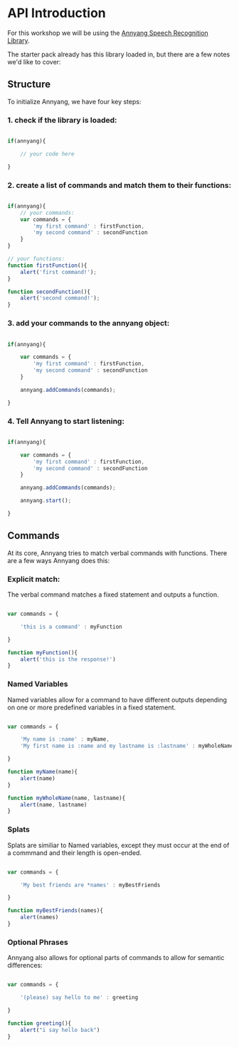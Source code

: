 # API Introduction

For this workshop we will be using the [Annyang Speech Recognition Library](https://www.talater.com/annyang/).

The starter pack already has this library loaded in, but there are a few notes we'd like to cover:

## Structure

To initialize Annyang, we have four key steps:

### 1. check if the library is loaded:
```javascript

if(annyang){

	// your code here

}

```

### 2. create a list of commands and match them to their functions:
```javascript

if(annyang){
	// your commands:
	var commands = {
		'my first command' : firstFunction,
		'my second command' : secondFunction
	}
}

// your functions:
function firstFunction(){
	alert('first command!');
}

function secondFunction(){
	alert('second command!');
}

```

### 3. add your commands to the annyang object:
```javascript

if(annyang){

	var commands = {
		'my first command' : firstFunction,
		'my second command' : secondFunction
	}

	annyang.addCommands(commands);

}

```

### 4. Tell Annyang to start listening:
```javascript

if(annyang){

	var commands = {
		'my first command' : firstFunction,
		'my second command' : secondFunction
	}

	annyang.addCommands(commands);

	annyang.start();

}

```

## Commands

At its core, Annyang tries to match verbal commands with functions. There are a few ways Annyang does this:


### Explicit match:
The verbal command matches a fixed statement and outputs a function.

```javascript

var commands = {

	'this is a command' : myFunction

}

function myFunction(){
	alert('this is the response!')
}

```

### Named Variables
Named variables allow for a command to have different outputs depending on one or more predefined variables in a fixed statement.

```javascript

var commands = {

	'My name is :name' : myName,
	'My first name is :name and my lastname is :lastname' : myWholeName

}

function myName(name){
	alert(name)
}

function myWholeName(name, lastname){
	alert(name, lastname)
}

```

### Splats
Splats are similiar to Named variables, except they must occur at the end of a commmand and their length is open-ended.

```javascript

var commands = {

	'My best friends are *names' : myBestFriends

}

function myBestFriends(names){
	alert(names)
}


```


### Optional Phrases
Annyang also allows for optional parts of commands to allow for semantic differences:

```javascript

var commands = {

	'(please) say hello to me' : greeting

}

function greeting(){
	alert("i say hello back")
}


```
